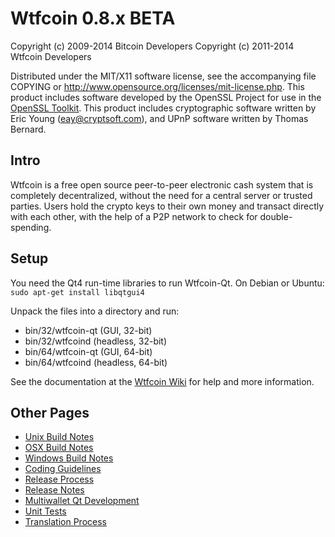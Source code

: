Wtfcoin 0.8.x BETA
====================

Copyright (c) 2009-2014 Bitcoin Developers
Copyright (c) 2011-2014 Wtfcoin Developers

Distributed under the MIT/X11 software license, see the accompanying
file COPYING or http://www.opensource.org/licenses/mit-license.php.
This product includes software developed by the OpenSSL Project for use in the [OpenSSL Toolkit](http://www.openssl.org/). This product includes
cryptographic software written by Eric Young ([eay@cryptsoft.com](mailto:eay@cryptsoft.com)), and UPnP software written by Thomas Bernard.


Intro
---------------------
Wtfcoin is a free open source peer-to-peer electronic cash system that is
completely decentralized, without the need for a central server or trusted
parties.  Users hold the crypto keys to their own money and transact directly
with each other, with the help of a P2P network to check for double-spending.


Setup
---------------------
You need the Qt4 run-time libraries to run Wtfcoin-Qt. On Debian or Ubuntu:
	`sudo apt-get install libqtgui4`

Unpack the files into a directory and run:

- bin/32/wtfcoin-qt (GUI, 32-bit)
- bin/32/wtfcoind (headless, 32-bit)
- bin/64/wtfcoin-qt (GUI, 64-bit)
- bin/64/wtfcoind (headless, 64-bit)

See the documentation at the [Wtfcoin Wiki](http://wtfcoin.info)
for help and more information.


Other Pages
---------------------
- [Unix Build Notes](build-unix.md)
- [OSX Build Notes](build-osx.md)
- [Windows Build Notes](build-msw.md)
- [Coding Guidelines](coding.md)
- [Release Process](release-process.md)
- [Release Notes](release-notes.md)
- [Multiwallet Qt Development](multiwallet-qt.md)
- [Unit Tests](unit-tests.md)
- [Translation Process](translation_process.md)

